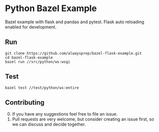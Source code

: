# Python Bazel Example

Bazel example with flask and pandas and pytest.
Flask auto reloading enabled for development.

Run
---
```shell script
git clone https://github.com/alwaysprep/bazel-flask-example.git
cd bazel-flask-example
bazel run //src/python/ws:wsgi   
```

Test
---
```shell script
bazel test //test/python/ws:entire
```

  
Contributing
------------

0. If you have any suggestions feel free to file an issue.
0. Pull requests are very welcome, but consider creating an issue first,
so we can discuss and decide together.
